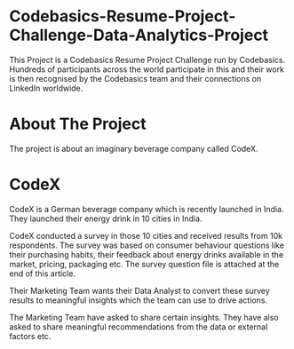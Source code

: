 # Codebasics-Resume-Project-Challenge-Data-Analytics-Project

This Project is a Codebasics Resume Project Challenge run by Codebasics. Hundreds of participants across the world participate in this and their work is then recognised by the Codebasics team and their connections on LinkedIn worldwide.

# About The Project
The project is about an imaginary beverage company called CodeX.

# CodeX
CodeX is a German beverage company which is recently launched in India. They launched their energy drink in 10 cities in India.

CodeX conducted a survey in those 10 cities and received results from 10k respondents.
The survey was based on consumer behaviour questions like their purchasing habits, their feedback about energy drinks available in the market, pricing, packaging etc.
The survey question file is attached at the end of this article.

Their Marketing Team wants their Data Analyst to convert these survey results to meaningful insights which the team can use to drive actions.

The Marketing Team have asked to share certain insights. They have also asked to share meaningful recommendations from the data or external factors etc.
